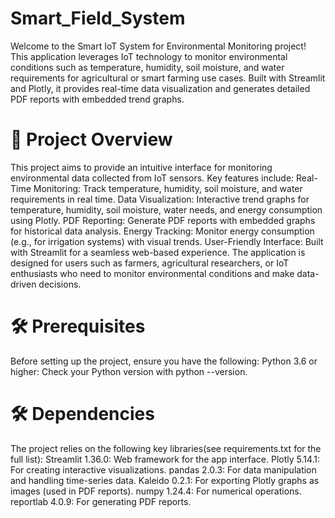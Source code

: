 # Smart_Field_System
Welcome to the Smart IoT System for Environmental Monitoring project! This application leverages IoT technology to monitor environmental conditions such as temperature, humidity, soil moisture, and water requirements for agricultural or smart farming use cases. Built with Streamlit and Plotly, it provides real-time data visualization and generates detailed PDF reports with embedded trend graphs.

# 📖 Project Overview
This project aims to provide an intuitive interface for monitoring environmental data collected from IoT sensors. Key features include:
      Real-Time Monitoring: Track temperature, humidity, soil moisture, and water requirements in real time.
      Data Visualization: Interactive trend graphs for temperature, humidity, soil moisture, water needs, and energy consumption using Plotly.
      PDF Reporting: Generate PDF reports with embedded graphs for historical data analysis.
      Energy Tracking: Monitor energy consumption (e.g., for irrigation systems) with visual trends.
      User-Friendly Interface: Built with Streamlit for a seamless web-based experience.
      The application is designed for users such as farmers, agricultural researchers, or IoT enthusiasts who need to monitor environmental conditions and make data-driven 
      decisions.

# 🛠️ Prerequisites
Before setting up the project, ensure you have the following:
Python 3.6 or higher: Check your Python version with python --version.

# 🛠️ Dependencies
The project relies on the following key libraries(see requirements.txt for the full list):
Streamlit 1.36.0: Web framework for the app interface.
Plotly 5.14.1: For creating interactive visualizations.
pandas 2.0.3: For data manipulation and handling time-series data.
Kaleido 0.2.1: For exporting Plotly graphs as images (used in PDF reports).
numpy 1.24.4: For numerical operations.
reportlab 4.0.9: For generating PDF reports.
